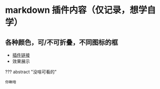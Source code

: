 # markdown 插件内容（仅记录，想学自学）

## 各种颜色，可/不可折叠，不同图标的框

- [插件链接](https://squidfunk.github.io/mkdocs-material/reference/admonitions/#inline-blocks-inline-end)
- 效果展示

??? abstract "没啥可看的"

    你瞅啥